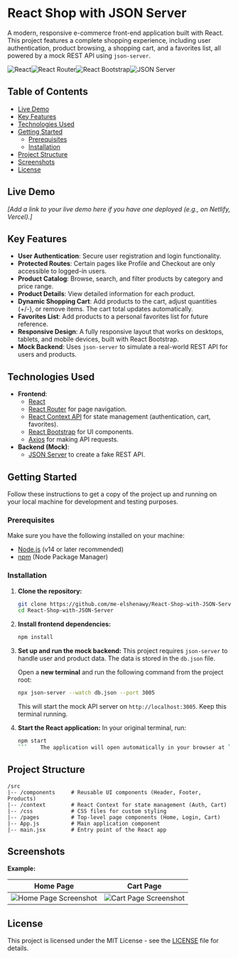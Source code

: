 # React Shop with JSON Server

A modern, responsive e-commerce front-end application built with React. This project features a complete shopping experience, including user authentication, product browsing, a shopping cart, and a favorites list, all powered by a mock REST API using `json-server`.

![React](https://img.shields.io/badge/react-%2320232a.svg?style=for-the-badge&logo=react&logoColor=%2361DAFB)![React Router](https://img.shields.io/badge/React_Router-CA4245?style=for-the-badge&logo=react-router&logoColor=white)![React Bootstrap](https://img.shields.io/badge/React--Bootstrap-563D7C?style=for-the-badge&logo=bootstrap&logoColor=white)![JSON Server](https://img.shields.io/badge/JSON--Server-3178C6?style=for-the-badge&logo=json&logoColor=white)

## Table of Contents

- [Live Demo](#live-demo)
- [Key Features](#key-features)
- [Technologies Used](#technologies-used)
- [Getting Started](#getting-started)
  - [Prerequisites](#prerequisites)
  - [Installation](#installation)
- [Project Structure](#project-structure)
- [Screenshots](#screenshots)
- [License](#license)

## Live Demo

*[Add a link to your live demo here if you have one deployed (e.g., on Netlify, Vercel).]*

## Key Features

- **User Authentication**: Secure user registration and login functionality.
- **Protected Routes**: Certain pages like Profile and Checkout are only accessible to logged-in users.
- **Product Catalog**: Browse, search, and filter products by category and price range.
- **Product Details**: View detailed information for each product.
- **Dynamic Shopping Cart**: Add products to the cart, adjust quantities (+/-), or remove items. The cart total updates automatically.
- **Favorites List**: Add products to a personal favorites list for future reference.
- **Responsive Design**: A fully responsive layout that works on desktops, tablets, and mobile devices, built with React Bootstrap.
- **Mock Backend**: Uses `json-server` to simulate a real-world REST API for users and products.

## Technologies Used

- **Frontend**:
  - [React](https://reactjs.org/)
  - [React Router](https://reactrouter.com/) for page navigation.
  - [React Context API](https://reactjs.org/docs/context.html) for state management (authentication, cart, favorites).
  - [React Bootstrap](https://react-bootstrap.github.io/) for UI components.
  - [Axios](https://axios-http.com/) for making API requests.
- **Backend (Mock)**:
  - [JSON Server](https://github.com/typicode/json-server) to create a fake REST API.

## Getting Started

Follow these instructions to get a copy of the project up and running on your local machine for development and testing purposes.

### Prerequisites

Make sure you have the following installed on your machine:
- [Node.js](https://nodejs.org/en/) (v14 or later recommended)
- [npm](https://www.npmjs.com/) (Node Package Manager)

### Installation

1.  **Clone the repository:**
    ```bash
    git clone https://github.com/me-elshenawy/React-Shop-with-JSON-Server.git
    cd React-Shop-with-JSON-Server
    ```

2.  **Install frontend dependencies:**
    ```bash
    npm install
    ```

3.  **Set up and run the mock backend:**
    This project requires `json-server` to handle user and product data. The data is stored in the `db.json` file.
    
    Open a **new terminal** and run the following command from the project root:
    ```bash
    npx json-server --watch db.json --port 3005
    ```
    This will start the mock API server on `http://localhost:3005`. Keep this terminal running.

4.  **Start the React application:**
    In your original terminal, run:
    ```bash
    npm start
    ```    The application will open automatically in your browser at `http://localhost:3000`.

## Project Structure

```
/src
|-- /components     # Reusable UI components (Header, Footer, Products)
|-- /context        # React Context for state management (Auth, Cart)
|-- /css            # CSS files for custom styling
|-- /pages          # Top-level page components (Home, Login, Cart)
|-- App.js          # Main application component
|-- main.jsx        # Entry point of the React app
```

## Screenshots


**Example:**

| Home Page                                       | Cart Page                                      |
| ----------------------------------------------- | ---------------------------------------------- |
| ![Home Page Screenshot](https://cdn.corenexis.com/files/b/5395683168.png) | ![Cart Page Screenshot](https://cdn.corenexis.com/files/b/6823788168.png)|


## License

This project is licensed under the MIT License - see the [LICENSE](LICENSE) file for details.
